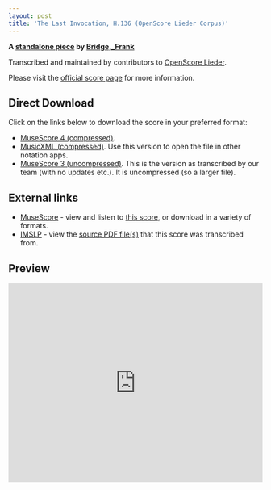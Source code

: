 ```yaml
---
layout: post
title: 'The Last Invocation, H.136 (OpenScore Lieder Corpus)'
---
```


__A [standalone piece](https://fourscoreandmore.org/OpenScore/Bridge%2C_Frank/_/) by [Bridge,_Frank](https://fourscoreandmore.org/OpenScore/Bridge%2C_Frank)__

Transcribed and maintained by contributors to [OpenScore Lieder].

Please visit the [official score page] for more information.

[official score page]: https://musescore.com/openscore-lieder-corpus/scores/6478017
[OpenScore Lieder]: https://musescore.com/openscore-lieder-corpus

## Direct Download

Click on the links below to download the score in your preferred format:
- [MuseScore 4 (compressed)](https://fourscoreandmore.org/OpenScore/Bridge%2C_Frank/_/The_Last_Invocation%2C_H.136.mscz).
- [MusicXML (compressed)](https://fourscoreandmore.org/OpenScore/Bridge%2C_Frank/_/The_Last_Invocation%2C_H.136.mxl). Use this version to open the file in other notation apps.
- [MuseScore 3 (uncompressed)](https://raw.githubusercontent.com/OpenScore/Lieder/refs/heads/main/scores/Bridge%2C_Frank/_/The_Last_Invocation%2C_H.136/lc6478017.mscx). This is the version as transcribed by our team (with no updates etc.). It is uncompressed (so a larger file).

## External links

- [MuseScore] - view and listen to [this score][MuseScore], or download in a variety of formats.
- [IMSLP] - view the [source PDF file(s)][IMSLP] that this score was transcribed from.

[MuseScore]: https://musescore.com/score/6478017
[IMSLP]: https://imslp.org/wiki/Special:ReverseLookup/212404 

## Preview

<iframe width="100%" height="394" src="https://musescore.com/openscore-lieder-corpus/scores/6478017/embed" frameborder="0" allowfullscreen allow="autoplay; fullscreen"></iframe>
